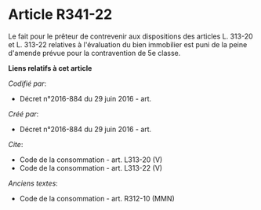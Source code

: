 # Article R341-22

Le fait pour le prêteur de contrevenir aux dispositions des articles L. 313-20 et L. 313-22 relatives à l'évaluation du bien
immobilier est puni de la peine d'amende prévue pour la contravention de 5e classe.

**Liens relatifs à cet article**

_Codifié par_:

  - Décret n°2016-884 du 29 juin 2016 - art.

_Créé par_:

  - Décret n°2016-884 du 29 juin 2016 - art.

_Cite_:

  - Code de la consommation - art. L313-20 (V)
  - Code de la consommation - art. L313-22 (V)

_Anciens textes_:

  - Code de la consommation - art. R312-10 (MMN)
